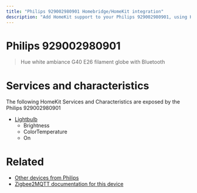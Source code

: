 ```yaml
---
title: "Philips 929002980901 Homebridge/HomeKit integration"
description: "Add HomeKit support to your Philips 929002980901, using Homebridge, Zigbee2MQTT and homebridge-z2m."
---
```

<!---
This file has been GENERATED using src/docgen/docgen.ts
DO NOT EDIT THIS FILE MANUALLY!
-->
# Philips 929002980901
> Hue white ambiance G40 E26 filament globe with Bluetooth


# Services and characteristics
The following HomeKit Services and Characteristics are exposed by
the Philips 929002980901

* [Lightbulb](../../light.md)
  * Brightness
  * ColorTemperature
  * On


# Related
* [Other devices from Philips](../index.md#philips)
* [Zigbee2MQTT documentation for this device](https://www.zigbee2mqtt.io/devices/929002980901.html)